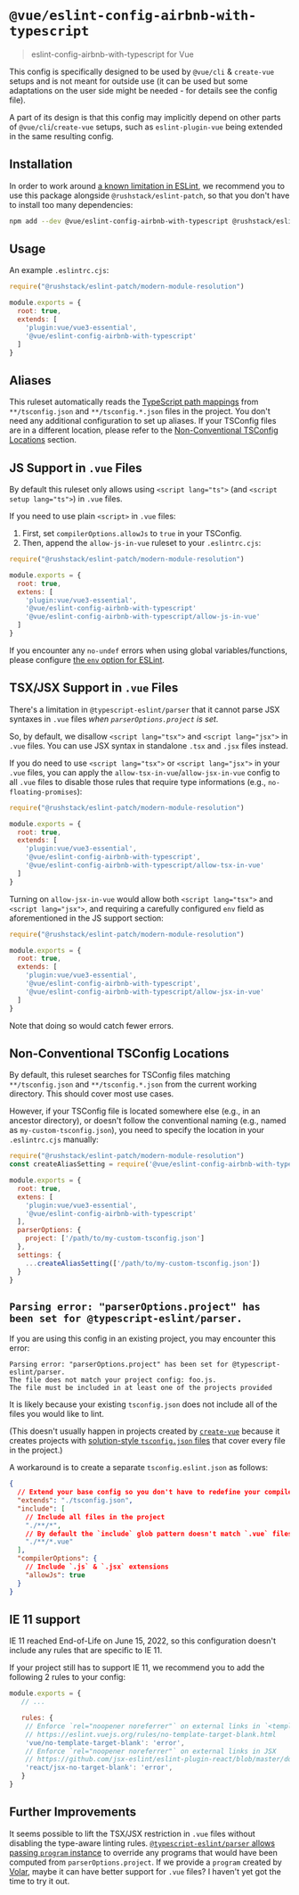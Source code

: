# `@vue/eslint-config-airbnb-with-typescript`

> eslint-config-airbnb-with-typescript for Vue

This config is specifically designed to be used by `@vue/cli` & `create-vue` setups
and is not meant for outside use (it can be used but some adaptations
on the user side might be needed - for details see the config file).

A part of its design is that this config may implicitly depend on
other parts of `@vue/cli`/`create-vue` setups, such as `eslint-plugin-vue` being
extended in the same resulting config.

## Installation

In order to work around [a known limitation in ESLint](https://github.com/eslint/eslint/issues/3458), we recommend you to use this package alongside `@rushstack/eslint-patch`, so that you don't have to install too many dependencies:

```sh
npm add --dev @vue/eslint-config-airbnb-with-typescript @rushstack/eslint-patch
```

## Usage

An example `.eslintrc.cjs`:

```js
require("@rushstack/eslint-patch/modern-module-resolution")

module.exports = {
  root: true,
  extends: [
    'plugin:vue/vue3-essential',
    '@vue/eslint-config-airbnb-with-typescript'
  ]
}
```

## Aliases

This ruleset automatically reads the [TypeScript path mappings](https://www.typescriptlang.org/tsconfig#paths) from `**/tsconfig.json` and `**/tsconfig.*.json` files in the project. You don't need any additional configuration to set up aliases.
If your TSConfig files are in a different location, please refer to the [Non-Conventional TSConfig Locations](#non-conventional-tsconfig-locations) section.

## JS Support in `.vue` Files

By default this ruleset only allows using `<script lang="ts">` (and `<script setup lang="ts">`) in `.vue` files.

If you need to use plain `<script>` in `.vue` files:

1. First, set `compilerOptions.allowJs` to `true` in your TSConfig.
2. Then, append the `allow-js-in-vue` ruleset to your `.eslintrc.cjs`:

```js
require("@rushstack/eslint-patch/modern-module-resolution")

module.exports = {
  root: true,
  extens: [
    'plugin:vue/vue3-essential',
    '@vue/eslint-config-airbnb-with-typescript'
    '@vue/eslint-config-airbnb-with-typescript/allow-js-in-vue'
  ]
}
```

If you encounter any `no-undef` errors when using global variables/functions, please configure [the `env` option for ESLint](https://eslint.org/docs/latest/user-guide/configuring/language-options#specifying-environments).

## TSX/JSX Support in `.vue` Files

There's a limitation in `@typescript-eslint/parser` that it cannot parse JSX syntaxes in `.vue` files *when `parserOptions.project` is set*.

So, by default, we disallow `<script lang="tsx">` and `<script lang="jsx">` in `.vue` files.
You can use JSX syntax in standalone `.tsx` and `.jsx` files instead.

If you do need to use `<script lang="tsx">` or `<script lang="jsx">` in your `.vue` files, you can apply the `allow-tsx-in-vue`/`allow-jsx-in-vue` config to all `.vue` files to disable those rules that require type informations (e.g., `no-floating-promises`):

```js
require("@rushstack/eslint-patch/modern-module-resolution")

module.exports = {
  root: true,
  extends: [
    'plugin:vue/vue3-essential',
    '@vue/eslint-config-airbnb-with-typescript',
    '@vue/eslint-config-airbnb-with-typescript/allow-tsx-in-vue'
  ]
}
```

Turning on `allow-jsx-in-vue` would allow both `<script lang="tsx">` and `<script lang="jsx">`, and requiring a carefully configured `env` field as aforementioned in the JS support section:

```js
require("@rushstack/eslint-patch/modern-module-resolution")

module.exports = {
  root: true,
  extends: [
    'plugin:vue/vue3-essential',
    '@vue/eslint-config-airbnb-with-typescript',
    '@vue/eslint-config-airbnb-with-typescript/allow-jsx-in-vue'
  ]
}
```

Note that doing so would catch fewer errors.

## Non-Conventional TSConfig Locations

By default, this ruleset searches for TSConfig files matching `**/tsconfig.json` and `**/tsconfig.*.json` from the current working directory.
This should cover most use cases.

However, if your TSConfig file is located somewhere else (e.g., in an ancestor directory), or doesn't follow the conventional naming (e.g., named as `my-custom-tsconfig.json`), you need to specify the location in your `.eslintrc.cjs` manually:

```js
require("@rushstack/eslint-patch/modern-module-resolution")
const createAliasSetting = require('@vue/eslint-config-airbnb-with-typescript/createAliasSetting')

module.exports = {
  root: true,
  extens: [
    'plugin:vue/vue3-essential',
    '@vue/eslint-config-airbnb-with-typescript'
  ],
  parserOptions: {
    project: ['/path/to/my-custom-tsconfig.json']
  },
  settings: {
    ...createAliasSetting(['/path/to/my-custom-tsconfig.json'])
  }
}
```

## `Parsing error: "parserOptions.project" has been set for @typescript-eslint/parser.`

If you are using this config in an existing project, you may encounter this error:

```text
Parsing error: "parserOptions.project" has been set for @typescript-eslint/parser.
The file does not match your project config: foo.js.
The file must be included in at least one of the projects provided
```

It is likely because your existing `tsconfig.json` does not include all of the files you would like to lint.

(This doesn't usually happen in projects created by [`create-vue`](https://github.com/vuejs/create-vue) because it creates projects with [solution-style `tsconfig.json` files](https://www.typescriptlang.org/docs/handbook/release-notes/typescript-3-9.html#support-for-solution-style-tsconfigjson-files) that cover every file in the project.)

A workaround is to create a separate `tsconfig.eslint.json` as follows:

```json
{
  // Extend your base config so you don't have to redefine your compilerOptions
  "extends": "./tsconfig.json",
  "include": [
    // Include all files in the project
    "./**/*",
    // By default the `include` glob pattern doesn't match `.vue` files, so we add it explicitly
    "./**/*.vue"
  ],
  "compilerOptions": {
    // Include `.js` & `.jsx` extensions
    "allowJs": true
  }
}
```

## IE 11 support

IE 11 reached End-of-Life on June 15, 2022, so this configuration doesn't include any rules that are specific to IE 11.

If your project still has to support IE 11, we recommend you to add the following 2 rules to your config:

```js
module.exports = {
   // ...

   rules: {
    // Enforce `rel="noopener noreferrer"` on external links in `<template>`
    // https://eslint.vuejs.org/rules/no-template-target-blank.html
    'vue/no-template-target-blank': 'error',
    // Enforce `rel="noopener noreferrer"` on external links in JSX
    // https://github.com/jsx-eslint/eslint-plugin-react/blob/master/docs/rules/jsx-no-target-blank.md
    'react/jsx-no-target-blank': 'error',
   }
}
```

## Further Improvements

It seems possible to lift the TSX/JSX restriction in `.vue` files without disabling the type-aware linting rules.
[`@typescript-eslint/parser` allows passing `program` instance](https://github.com/typescript-eslint/typescript-eslint/tree/v5.30.7/packages/parser#parseroptionsprograms) to override any programs that would have been computed from `parserOptions.project`.
If we provide a `program` created by [Volar](https://github.com/johnsoncodehk/volar), maybe it can have better support for `.vue` files?
I haven't yet got the time to try it out.
